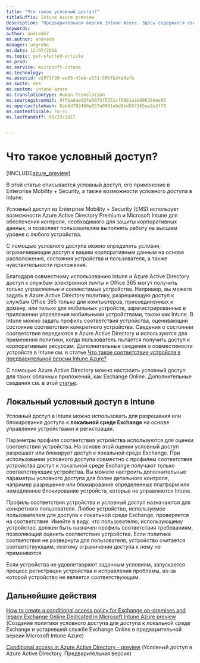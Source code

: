 ```yaml
---
title: "Что такое условный доступ?"
titleSuffix: Intune Azure preview
description: "Предварительная версия Intune Azure. Здесь содержатся сведения о том, как определить условия, которым должны отвечать пользователи и устройства для доступа к корпоративным ресурсам в предварительной версии Microsoft Intune Azure."
keywords: 
author: andredm7
ms.author: andredm
manager: angrobe
ms.date: 12/07/2016
ms.topic: get-started-article
ms.prod: 
ms.service: microsoft-intune
ms.technology: 
ms.assetid: a1973f38-ea55-43eb-a151-505fb34a8afb
ms.suite: ems
ms.custom: intune-azure
ms.translationtype: Human Translation
ms.sourcegitcommit: 9ff1adae93fe6873f5551cf58b1a2e89638dee85
ms.openlocfilehash: 8ab6d782460a857a0901abd9bd567365ee2e3f70
ms.contentlocale: ru-ru
ms.lasthandoff: 05/23/2017


---
```


# <a name="what-is-conditional-access"></a>Что такое условный доступ?


[!INCLUDE[azure_preview](./includes/azure_preview.md)]


В этой статье описывается условный доступ, его применение в Enterprise Mobility + Security, а также возможности условного доступа в Intune.

Условный доступ из Enterprise Mobility + Security (EMS) использует возможности Azure Active Directory Premium и Microsoft Intune для обеспечения контроля, необходимого для защиты корпоративных данных, и позволяет пользователям выполнять работу на высшем уровне с любого устройства.

С помощью условного доступа можно определить условия, ограничивающие доступ к вашим корпоративным данным на основе расположения, состояния устройства и пользователя, а также чувствительности приложения.

Благодаря совместному использованию Intune и Azure Active Directory доступ к службам электронной почты и Office 365 могут получить только управляемые и совместимые устройства. Например, вы можете задать в Azure Active Directory политику, разрешающую доступ к службам Office 365 только для компьютеров, присоединенных к домену, или только для мобильных устройств, зарегистрированных в приложении управления мобильными устройствами, таком как Intune. В Intune можно задать профиль соответствия устройства, оценивающий состояние соответствия конкретного устройства. Сведения о состоянии соответствия передаются в Azure Active Directory и используются для применения политики, когда пользователь пытается получить доступ к корпоративным ресурсам. Дополнительные сведения о совместимости устройств в Intune см. в статье [Что такое соответствие устройств в предварительной версии Intune Azure?](device-compliance.md)

С помощью Azure Active Directory можно настроить условный доступ для таких облачных приложений, как Exchange Online. Дополнительные сведения см. в этой [статье](https://docs.microsoft.com/azure/active-directory/active-directory-conditional-access-azure-portal).

## <a name="on-premises-conditional-access-in-intune"></a>Локальный условный доступ в Intune

Условный доступ в Intune можно использовать для разрешения или блокирования доступа к **локальной среде Exchange** на основе управления устройствами и регистрации.

Параметры профиля соответствия устройства используются для оценки соответствия устройства. На основе этой оценки условный доступ разрешает или блокирует доступ к локальной среде Exchange. При использовании условного доступа совместно с профилем соответствия устройства доступ к локальной среде Exchange получают только соответствующие устройства. Вы можете настроить дополнительные параметры условного доступа для более детального контроля, например разрешение или блокирование определенных платформ или немедленное блокирование устройств, которые не управляются Intune.

Профиль соответствия устройства и условный доступ назначаются для конкретного пользователя. Любое устройство, используемое пользователем для доступа к локальной среде Exchange, проверяется на соответствие. Имейте в виду, что пользователю, использующему устройство, должен быть назначен профиль соответствия требованиям, позволяющий оценить соответствие устройства. Если политика соответствия не развернута для пользователя, устройство считается соответствующим, поэтому ограничения доступа к нему не применяются.

Если устройства не удовлетворяют заданным условиям, запускается процесс регистрации устройства и исправления проблемы, из-за которой устройство не является соответствующим.

## <a name="next-steps"></a>Дальнейшие действия

[How to create a conditional access policy for Exchange on-premises and legacy Exchange Online Dedicated in Microsoft Intune Azure preview](conditional-access-exchange-create.md) (Создание политики условного доступа для доступа к локальной среде Exchange и устаревшей службе Exchange Online в предварительной версии Microsoft Intune Azure)

[Conditional access in Azure Active Directory - preview](https://docs.microsoft.com/azure/active-directory/active-directory-conditional-access-azure-portal) (Условный доступ в Azure Active Directory. Предварительная версия)


